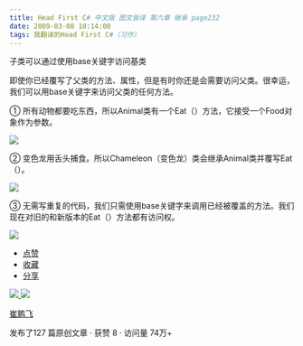 ```yaml
---
title: Head First C# 中文版 图文皆译 第六章 继承 page232
date: 2009-03-08 10:14:00
tags: 我翻译的Head First C#（习作）
---
```

子类可以通过使用base关键字访问基类

即使你已经覆写了父类的方法、属性，但是有时你还是会需要访问父类。很幸运，我们可以用base关键字来访问父类的任何方法。

①  所有动物都要吃东西，所以Animal类有一个Eat（）方法，它接受一个Food对象作为参数。

![](https://p-blog.csdn.net/images/p_blog_csdn_net/cuipengfei1/EntryImages/20090308/2009-03-08_10-03-34.jpg)

②  变色龙用舌头捕食。所以Chameleon（变色龙）类会继承Animal类并覆写Eat（）。

![](https://p-blog.csdn.net/images/p_blog_csdn_net/cuipengfei1/EntryImages/20090308/2009-03-08_10-06-05.jpg)

③  无需写重复的代码，我们只需使用base关键字来调用已经被覆盖的方法。我们现在对旧的和新版本的Eat（）方法都有访问权。

![](https://p-blog.csdn.net/images/p_blog_csdn_net/cuipengfei1/EntryImages/20090308/2009-03-08_10-10-30.jpg)

  * [ 点赞  ](javascript:;)
  * [ 收藏  ](javascript:;)
  * [ 分享 ](javascript:;)

[ ![](https://profile.csdnimg.cn/5/2/5/3_cuipengfei1)
![](https://g.csdnimg.cn/static/user-reg-year/1x/11.png)
](https://blog.csdn.net/cuipengfei1)

[ 崔鹏飞 ](https://blog.csdn.net/cuipengfei1)

发布了127 篇原创文章  ·  获赞 8  ·  访问量 74万+

